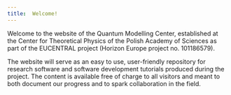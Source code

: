 ```yaml
---
title:  Welcome!
---
```


Welcome to the website of the Quantum Modelling Center, established at the Center for Theoretical Physics of the Polish Academy of Sciences as part of the EUCENTRAL project (Horizon Europe project no. 101186579).

The website will serve as an easy to use, user-friendly repository for research software and software development tutorials produced during the project. The content is available free of charge to all visitors and meant to both document our progress and to spark collaboration in the field.
